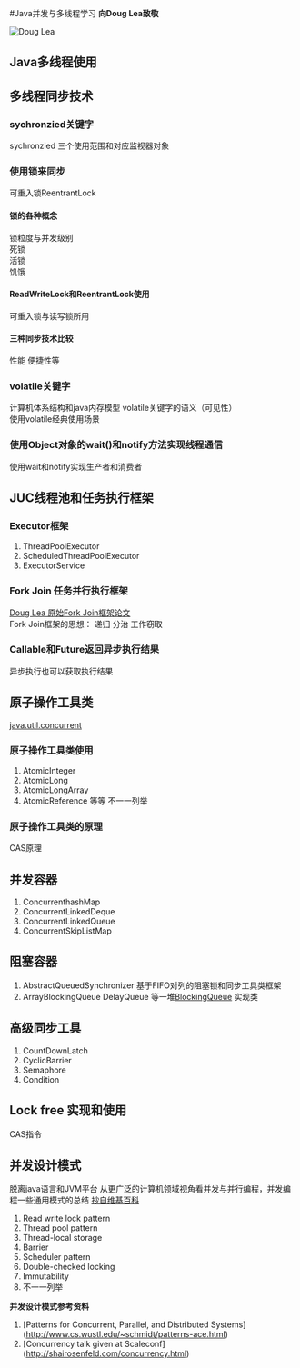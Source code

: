 #Java并发与多线程学习
**向Doug Lea致敬**  

![Doug Lea](http://ifeve.com/wp-content/uploads/2013/05/2934349b033b5bb502db9e8436d3d539b600bcb8.jpg)  


## Java多线程使用

## 多线程同步技术
### sychronzied关键字
  sychronzied 三个使用范围和对应监视器对象
  
### 使用锁来同步
 可重入锁ReentrantLock
 	
#### 锁的各种概念
 锁粒度与并发级别   
 死锁  
 活锁   
 饥饿   
#### ReadWriteLock和ReentrantLock使用
可重入锁与读写锁所用


#### 三种同步技术比较  
 性能 便捷性等 

### volatile关键字
计算机体系结构和java内存模型 
volatile关键字的语义（可见性）     
使用volatile经典使用场景 



### 使用Object对象的wait()和notify方法实现线程通信
 使用wait和notify实现生产者和消费者


## JUC线程池和任务执行框架
### Executor框架
1. ThreadPoolExecutor   
2. ScheduledThreadPoolExecutor   
3. ExecutorService

### Fork Join 任务并行执行框架
 [Doug Lea 原始Fork Join框架论文](http://gee.cs.oswego.edu/dl/papers/fj.pdf)   
 Fork Join框架的思想： 递归 分治 工作窃取 
 
### Callable和Future返回异步执行结果
 异步执行也可以获取执行结果
 
## 原子操作工具类
[java.util.concurrent](http://docs.oracle.com/javase/8/docs/api/java/util/concurrent/atomic/package-summary.html)
### 原子操作工具类使用
 1. AtomicInteger  
 2. AtomicLong  
 3. AtomicLongArray   
 4. AtomicReference  等等 不一一列举
 
### 原子操作工具类的原理
   CAS原理
 
## 并发容器
1. ConcurrenthashMap   
2. ConcurrentLinkedDeque    
3. ConcurrentLinkedQueue 
4. ConcurrentSkipListMap   

## 阻塞容器 
1. AbstractQueuedSynchronizer 基于FIFO对列的阻塞锁和同步工具类框架  
2. ArrayBlockingQueue DelayQueue 等一堆[BlockingQueue](http://docs.oracle.com/javase/8/docs/api/java/util/concurrent/BlockingQueue.html) 实现类

## 高级同步工具
1. CountDownLatch
2. CyclicBarrier	
3. Semaphore
4. Condition

## Lock free 实现和使用
 CAS指令

## 并发设计模式
脱离java语言和JVM平台 从更广泛的计算机领域视角看并发与并行编程，并发编程一些通用模式的总结 
[抄自维基百科](https://en.wikipedia.org/wiki/Concurrency_pattern)   
1. Read write lock pattern     
2. Thread pool pattern    
3. Thread-local storage    
4. Barrier    
5. Scheduler pattern  
6. Double-checked locking    
7. Immutability  
8. 不一一列举    


**并发设计模式参考资料**   
1. [Patterns for Concurrent, Parallel, and Distributed Systems] (http://www.cs.wustl.edu/~schmidt/patterns-ace.html)  
2. [Concurrency talk given at Scaleconf] (http://shairosenfeld.com/concurrency.html)








